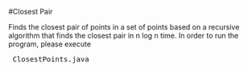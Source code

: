 #Closest Pair

Finds the closest pair of points in a set of points based on a recursive algorithm that finds the closest pair in n log n time. In order to run the program, please execute <pre> ClosestPoints.java </pre> 
